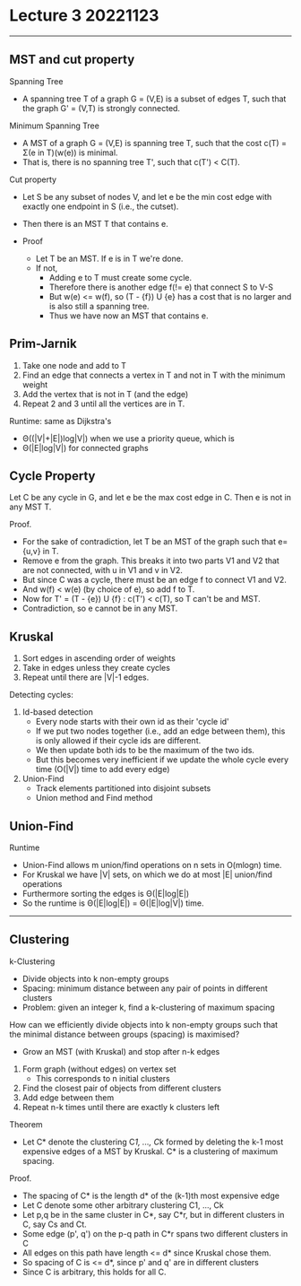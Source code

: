 # Lecture 3 20221123

---

## MST and cut property
Spanning Tree
- A spanning tree T of a graph G = (V,E) is a subset of edges T, such that the graph G' = (V,T) is strongly connected.

Minimum Spanning Tree
- A MST of a graph G = (V,E) is spanning tree T, such that the cost c(T) = Σ(e in T)(w(e)) is minimal.
- That is, there is no spanning tree T', such that c(T') < C(T).

Cut property
- Let S be any subset of nodes V, and let e be the min cost edge with exactly one endpoint in S (i.e., the cutset).
- Then there is an MST T that contains e.

- Proof
  - Let T be an MST. If e is in T we're done.
  - If not,
    - Adding e to T must create some cycle.
    - Therefore there is another edge f(!= e) that connect S to V-S
    - But w(e) <= w(f), so (T - {f}) U {e} has a cost that is no larger and is also still a spanning tree.
    - Thus we have now an MST that contains e.

## Prim-Jarnik
1. Take one node and add to T
2. Find an edge that connects a vertex in T and not in T with the minimum weight
3. Add the vertex that is not in T (and the edge)
4. Repeat 2 and 3 until all the vertices are in T.

Runtime: same as Dijkstra's
- Θ((|V|+|E|)log|V|) when we use a priority queue, which is
- Θ(|E|log|V|) for connected graphs

## Cycle Property
Let C be any cycle in G, and let e be the max cost edge in C. Then e is not in any MST T.

Proof.
- For the sake of contradiction, let T be an MST of the graph such that e={u,v} in T.
- Remove e from the graph. This breaks it into two parts V1 and V2 that are not connected, with u in V1 and v in V2.
- But since C was a cycle, there must be an edge f to connect V1 and V2.
- And w(f) < w(e) (by choice of e), so add f to T.
- Now for T' = (T - {e}) U {f} : c(T') < c(T), so T can't be and MST.
- Contradiction, so e cannot be in any MST.

## Kruskal
1. Sort edges in ascending order of weights
2. Take in edges unless they create cycles
3. Repeat until there are |V|-1 edges.

Detecting cycles:
1. Id-based detection
   - Every node starts with their own id as their 'cycle id'
   - If we put two nodes together (i.e., add an edge between them), this is only allowed if their cycle ids are different.
   - We then update both ids to be the maximum of the two ids.
   - But this becomes very inefficient if we update the whole cycle every time (O(|V|) time to add every edge)
2. Union-Find
   - Track elements partitioned into disjoint subsets
   - Union method and Find method

## Union-Find
Runtime
- Union-Find allows m union/find operations on n sets in O(mlogn) time.
- For Kruskal we have |V| sets, on which we do at most |E| union/find operations
- Furthermore sorting the edges is Θ(|E|log|E|)
- So the runtime is Θ(|E|log|E|) = Θ(|E|log|V|) time.


---

## Clustering
k-Clustering
- Divide objects into k non-empty groups
- Spacing: minimum distance between any pair of points in different clusters
- Problem: given an integer k, find a k-clustering of maximum spacing

How can we efficiently divide objects into k non-empty groups such that the minimal distance between groups (spacing) is maximised?
- Grow an MST (with Kruskal) and stop after n-k edges
1. Form graph (without edges) on vertex set
   - This corresponds to n initial clusters
2. Find the closest pair of objects from different clusters
3. Add edge between them
4. Repeat n-k times until there are exactly k clusters left

Theorem
- Let C* denote the clustering C*1, ..., C*k formed by deleting the k-1 most expensive edges of a MST by Kruskal. C* is a clustering of maximum spacing.

Proof.
- The spacing of C* is the length d* of the (k-1)th most expensive edge
- Let C denote some other arbitrary clustering C1, ..., Ck
- Let p,q be in the same cluster in C*, say C*r, but in different clusters in C, say Cs and Ct.
- Some edge (p', q') on the p-q path in C*r spans two different clusters in C
- All edges on this path have length <= d* since Kruskal chose them.
- So spacing of C is <= d*, since p' and q' are in different clusters
- Since C is arbitrary, this holds for all C.